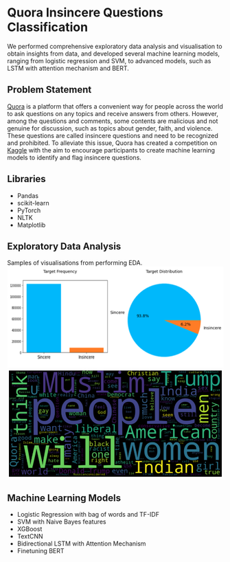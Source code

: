 # Quora Insincere Questions Classification

We performed comprehensive exploratory data analysis and visualisation to obtain insights from data, and developed several machine learning models, ranging from logistic regression and SVM, to advanced models, such as LSTM with attention mechanism and BERT.


## Problem Statement

[Quora](https://www.quora.com/) is a platform that offers a convenient way for people across the world to ask questions on any topics and receive answers from others. However, among the questions and comments, some contents are malicious and not genuine for discussion, such as topics about gender, faith, and violence. These questions are called insincere questions and need to be recognized and prohibited. To alleviate this issue, Quora has created a competition on [Kaggle](https://www.kaggle.com/c/quora-insincere-questions-classification/) with the aim to encourage participants to create machine learning models to identify and flag insincere questions.

## Libraries
- Pandas
- scikit-learn
- PyTorch
- NLTK
- Matplotlib
## Exploratory Data Analysis
Samples of visualisations from performing EDA.
![eda1](Images/eda-1.png)
![questions](Images/insincere%20questions.png)

## Machine Learning Models
- Logistic Regression with bag of words and TF-IDF
- SVM with Naive Bayes features
- XGBoost
- TextCNN
- Bidirectional LSTM with Attention Mechanism
- Finetuning BERT
